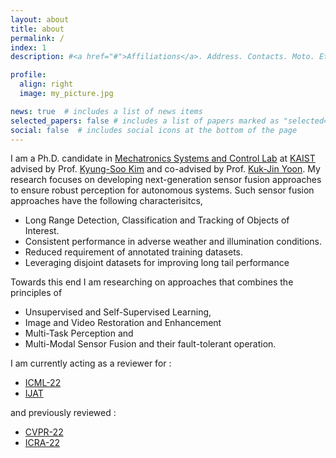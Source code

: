 ```yaml
---
layout: about
title: about
permalink: /
index: 1
description: #<a href="#">Affiliations</a>. Address. Contacts. Moto. Etc.

profile:
  align: right
  image: my_picture.jpg

news: true  # includes a list of news items
selected_papers: false # includes a list of papers marked as "selected={true}"
social: false  # includes social icons at the bottom of the page
---
```


I am a Ph.D. candidate in [Mechatronics Systems and Control Lab](http://msc.kaist.ac.kr/) at [KAIST](https://kaist.ac.kr/en/) advised by Prof. [Kyung-Soo Kim](http://msc.kaist.ac.kr/bbs/board.php?bo_table=Professor&wr_id=8) and co-advised by Prof. [Kuk-Jin Yoon](http://vi.kaist.ac.kr/project/kuk-jin-yoon/). My research focuses on developing next-generation sensor fusion approaches to ensure robust perception for autonomous systems. Such sensor fusion approaches have the following characterisitcs,  
* Long Range Detection, Classification and Tracking of Objects of Interest.
* Consistent performance in adverse weather and illumination conditions. 
* Reduced requirement of annotated training datasets.
* Leveraging disjoint datasets for improving long tail performance


Towards this end I am researching on approaches that combines the principles of 
* Unsupervised and Self-Supervised Learning, 
* Image and Video Restoration and Enhancement
* Multi-Task Perception and 
* Multi-Modal Sensor Fusion and their fault-tolerant operation. 


I am currently acting as a reviewer for :
* [ICML-22](http://www.ijat.net/)
* [IJAT](http://www.ijat.net/)

and previously reviewed :
* [CVPR-22](https://cvpr2022.thecvf.com/)
* [ICRA-22](https://www.icra2022.org/)

 

<br />

